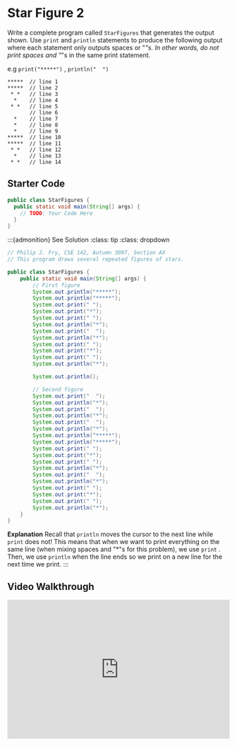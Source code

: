 # Star Figure 2

Write a complete program called `StarFigures` that generates the output shown. Use `print` and `println` statements to produce the following output where each statement only outputs spaces or "*"s. In other words, do not print spaces and "*"s in the same print statement.

e.g `print("*****")` , `println("  ")`

```text
*****  // line 1
*****  // line 2
 * *   // line 3
  *    // line 4
 * *   // line 5
       // line 6
  *    // line 7
  *    // line 8
  *    // line 9
*****  // line 10
*****  // line 11
 * *   // line 12
  *    // line 13
 * *   // line 14
```

## Starter Code

```java
public class StarFigures {
  public static void main(String[] args) {
    // TODO: Your Code Here
  }
}
```

:::{admonition} See Solution
:class: tip
:class: dropdown

```java
// Philip J. Fry, CSE 142, Autumn 3097, Section AX
// This program draws several repeated figures of stars.

public class StarFigures {
    public static void main(String[] args) {
        // First figure
        System.out.println("*****");
        System.out.println("*****");
        System.out.print(" ");
        System.out.print("*");
        System.out.print(" ");
        System.out.println("*");
        System.out.print("  ");
        System.out.println("*");
        System.out.print(" ");
        System.out.print("*");
        System.out.print(" ");
        System.out.println("*");

        System.out.println();

        // Second figure
        System.out.print("  ");
        System.out.println("*");
        System.out.print("  ");
        System.out.println("*");
        System.out.print("  ");
        System.out.println("*");
        System.out.println("*****");
        System.out.println("*****");
        System.out.print(" ");
        System.out.print("*");
        System.out.print(" ");
        System.out.println("*");
        System.out.print("  ");
        System.out.println("*");
        System.out.print(" ");
        System.out.print("*");
        System.out.print(" ");
        System.out.println("*");
    }
}
```

**Explanation**
Recall that `println` moves the cursor to the next line while `print` does not! This means that when we want to print everything on the same line (when mixing spaces and "*"s for this problem), we use `print` . Then, we use `println` when the line ends so we print on a new line for the next time we print.
:::

## Video Walkthrough

<div style="position: relative; padding-bottom: 62.5%; height: 0;">
    <iframe src="https://www.youtube.com/embed/uU0Cq_FXFWU?si=UnTD55nvUkY1dZJm" frameborder="0" webkitallowfullscreen mozallowfullscreen allowfullscreen style="position: absolute; top: 0; left: 0; width: 100%; height: 100%;"></iframe>
</div>